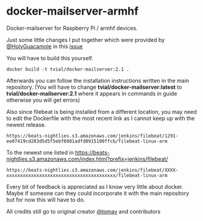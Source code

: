 # docker-mailserver-armhf

Docker-mailserver for Raspberry Pi / armhf devices.

Just some little changes I put together which were provided by [@HolyGuacamole](https://github.com/HolyGuacamole) in this [issue](https://github.com/tomav/docker-mailserver/issues/348)

You will have to build this yourself.

```
docker build -t tvial/docker-mailserver:2.1 .
```

Afterwards you can follow the installation instructions written in the main repository. (You will have to change **tvial/docker-mailserver:latest** to **tvial/docker-mailserver:2.1** where it appears in commands in guide otherwise you will get errors)

Also since filebeat is being installed from a different location, you may need to edit the Dockerfile with the most recent link as I cannot keep up with the newest release.

```
https://beats-nightlies.s3.amazonaws.com/jenkins/filebeat/1291-ee07419cd283d5d5f5ebf6081adfd0915100ffcb/filebeat-linux-arm
```
To the newest one listed in https://beats-nightlies.s3.amazonaws.com/index.html?prefix=jenkins/filebeat/
```
https://beats-nightlies.s3.amazonaws.com/jenkins/filebeat/XXXX-xxxxxxxxxxxxxxxxxxxxxxxxxxxxxxxxxxxxxxxx/filebeat-linux-arm
```

Every bit of feedback is appreciated as I know very little about docker. Maybe if someone can they could incorporate it with the main repository but for now this will have to do.

All credits still go to original creator [@tomav](https://github.com/tomav) and contributors
